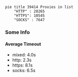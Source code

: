 
```mermaid
pie title 39414 Proxies in list
    "HTTP" : 28265
    "HTTPS": 10545
    "SOCKS" : 7647
```

### Some Info
#### Average Timeout

- mixed: 4.0s
- http: 2.3s
- https: 8.1s
- socks: 6.5s